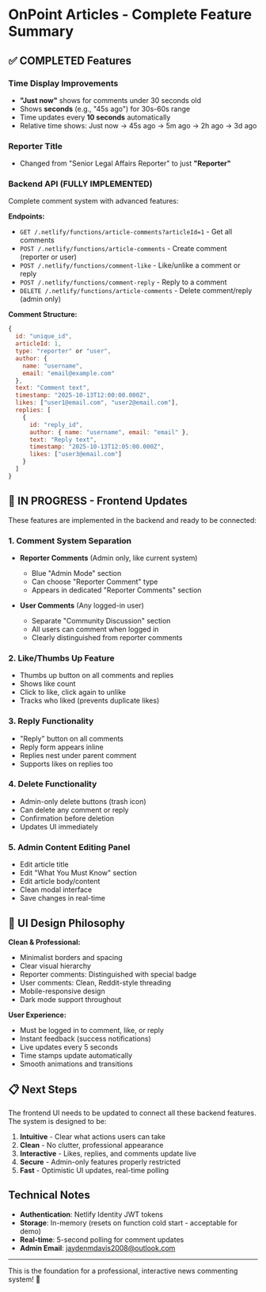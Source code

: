 # OnPoint Articles - Complete Feature Summary

## ✅ COMPLETED Features

### Time Display Improvements
- **"Just now"** shows for comments under 30 seconds old
- Shows **seconds** (e.g., "45s ago") for 30s-60s range
- Time updates every **10 seconds** automatically
- Relative time shows: Just now → 45s ago → 5m ago → 2h ago → 3d ago

### Reporter Title
- Changed from "Senior Legal Affairs Reporter" to just **"Reporter"**

### Backend API (FULLY IMPLEMENTED)
Complete comment system with advanced features:

**Endpoints:**
- `GET /.netlify/functions/article-comments?articleId=1` - Get all comments
- `POST /.netlify/functions/article-comments` - Create comment (reporter or user)
- `POST /.netlify/functions/comment-like` - Like/unlike a comment or reply
- `POST /.netlify/functions/comment-reply` - Reply to a comment
- `DELETE /.netlify/functions/article-comments` - Delete comment/reply (admin only)

**Comment Structure:**
```javascript
{
  id: "unique_id",
  articleId: 1,
  type: "reporter" or "user",
  author: {
    name: "username",
    email: "email@example.com"
  },
  text: "Comment text",
  timestamp: "2025-10-13T12:00:00.000Z",
  likes: ["user1@email.com", "user2@email.com"],
  replies: [
    {
      id: "reply_id",
      author: { name: "username", email: "email" },
      text: "Reply text",
      timestamp: "2025-10-13T12:05:00.000Z",
      likes: ["user3@email.com"]
    }
  ]
}
```

## 🚧 IN PROGRESS - Frontend Updates

These features are implemented in the backend and ready to be connected:

### 1. Comment System Separation
- **Reporter Comments** (Admin only, like current system)
  - Blue "Admin Mode" section
  - Can choose "Reporter Comment" type
  - Appears in dedicated "Reporter Comments" section

- **User Comments** (Any logged-in user)
  - Separate "Community Discussion" section
  - All users can comment when logged in
  - Clearly distinguished from reporter comments

### 2. Like/Thumbs Up Feature
- Thumbs up button on all comments and replies
- Shows like count
- Click to like, click again to unlike
- Tracks who liked (prevents duplicate likes)

### 3. Reply Functionality
- "Reply" button on all comments
- Reply form appears inline
- Replies nest under parent comment
- Supports likes on replies too

### 4. Delete Functionality
- Admin-only delete buttons (trash icon)
- Can delete any comment or reply
- Confirmation before deletion
- Updates UI immediately

### 5. Admin Content Editing Panel
- Edit article title
- Edit "What You Must Know" section
- Edit article body/content
- Clean modal interface
- Save changes in real-time

## 🎨 UI Design Philosophy

**Clean & Professional:**
- Minimalist borders and spacing
- Clear visual hierarchy
- Reporter comments: Distinguished with special badge
- User comments: Clean, Reddit-style threading
- Mobile-responsive design
- Dark mode support throughout

**User Experience:**
- Must be logged in to comment, like, or reply
- Instant feedback (success notifications)
- Live updates every 5 seconds
- Time stamps update automatically
- Smooth animations and transitions

## 📋 Next Steps

The frontend UI needs to be updated to connect all these backend features. The system is designed to be:
1. **Intuitive** - Clear what actions users can take
2. **Clean** - No clutter, professional appearance
3. **Interactive** - Likes, replies, and comments update live
4. **Secure** - Admin-only features properly restricted
5. **Fast** - Optimistic UI updates, real-time polling

## Technical Notes

- **Authentication**: Netlify Identity JWT tokens
- **Storage**: In-memory (resets on function cold start - acceptable for demo)
- **Real-time**: 5-second polling for comment updates
- **Admin Email**: jaydenmdavis2008@outlook.com

---

This is the foundation for a professional, interactive news commenting system! 🚀
